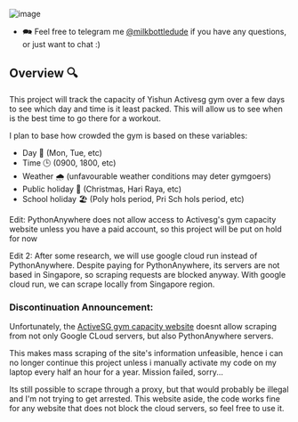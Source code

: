 
![image](https://github.com/user-attachments/assets/1f981549-cfd2-4a10-a8ea-122a7b53a45f)

- 🗪 Feel free to telegram me [@milkbottledude](https://t.me/milkbottledude) if you have any questions, or just want to chat :)

## Overview 🔍
This project will track the capacity of Yishun Activesg gym over a few days to see which day and time is it least packed. This will allow us to see when is the best time to go there for a workout.

I plan to base how crowded the gym is based on these variables:
- Day 📅 (Mon, Tue, etc) 
- Time 🕒 (0900, 1800, etc)
- Weather 🌧️ (unfavourable weather conditions may deter gymgoers)
- Public holiday 🎉 (Christmas, Hari Raya, etc)
- School holiday 🏖️ (Poly hols period, Pri Sch hols period, etc)

Edit: PythonAnywhere does not allow access to Activesg's gym capacity website unless you have a paid account, so this project will be put on hold for now

Edit 2: After some research, we will use google cloud run instead of PythonAnywhere. Despite paying for PythonAnywhere, its servers are not based in Singapore, so scraping requests are blocked anyway. With google cloud run, we can scrape locally from Singapore region.

### Discontinuation Announcement: 
Unfortunately, the [ActiveSG gym capacity website](https://crowdcapacity.net/) doesnt allow scraping from not only Google CLoud servers, but also PythonAnywhere servers. 

This makes mass scraping of the site's information unfeasible, hence i can no longer continue this project unless i manually activate my code on my laptop every half an hour for a year. Mission failed, sorry...

Its still possible to scrape through a proxy, but that would probably be illegal and I'm not trying to get arrested. This website aside, the code works fine for any website that does not block the cloud servers, so feel free to use it.
